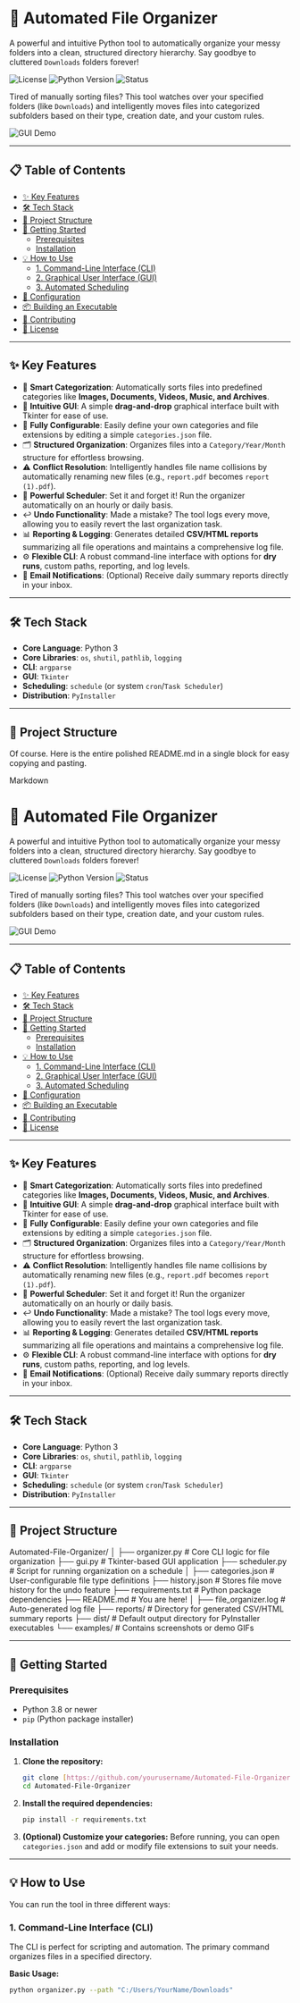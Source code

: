 # 🤖 Automated File Organizer

A powerful and intuitive Python tool to automatically organize your messy folders into a clean, structured directory hierarchy. Say goodbye to cluttered `Downloads` folders forever!

![License](https://img.shields.io/badge/license-MIT-blue.svg)
![Python Version](https://img.shields.io/badge/python-3.8+-green.svg)
![Status](https://img.shields.io/badge/status-active-brightgreen.svg)

Tired of manually sorting files? This tool watches over your specified folders (like `Downloads`) and intelligently moves files into categorized subfolders based on their type, creation date, and your custom rules.

![GUI Demo](examples/gui_demo.gif)

---

## 📋 Table of Contents

- [✨ Key Features](#-key-features)
- [🛠️ Tech Stack](#️-tech-stack)
- [📂 Project Structure](#-project-structure)
- [🚀 Getting Started](#-getting-started)
  - [Prerequisites](#prerequisites)
  - [Installation](#installation)
- [💡 How to Use](#-how-to-use)
  - [1. Command-Line Interface (CLI)](#1-command-line-interface-cli)
  - [2. Graphical User Interface (GUI)](#2-graphical-user-interface-gui)
  - [3. Automated Scheduling](#3-automated-scheduling)
- [🔧 Configuration](#-configuration)
- [📦 Building an Executable](#-building-an-executable)
- [🤝 Contributing](#-contributing)
- [📄 License](#-license)

---

## ✨ Key Features

-   🧠 **Smart Categorization**: Automatically sorts files into predefined categories like **Images, Documents, Videos, Music, and Archives**.
-   🎨 **Intuitive GUI**: A simple **drag-and-drop** graphical interface built with Tkinter for ease of use.
-   🔧 **Fully Configurable**: Easily define your own categories and file extensions by editing a simple `categories.json` file.
-   🗂️ **Structured Organization**: Organizes files into a `Category/Year/Month` structure for effortless browsing.
-   ⚠️ **Conflict Resolution**: Intelligently handles file name collisions by automatically renaming new files (e.g., `report.pdf` becomes `report (1).pdf`).
-   📅 **Powerful Scheduler**: Set it and forget it! Run the organizer automatically on an hourly or daily basis.
-   ↩️ **Undo Functionality**: Made a mistake? The tool logs every move, allowing you to easily revert the last organization task.
-   📊 **Reporting & Logging**: Generates detailed **CSV/HTML reports** summarizing all file operations and maintains a comprehensive log file.
-   ⚙️ **Flexible CLI**: A robust command-line interface with options for **dry runs**, custom paths, reporting, and log levels.
-   📧 **Email Notifications**: (Optional) Receive daily summary reports directly in your inbox.

---

## 🛠️ Tech Stack

-   **Core Language**: Python 3
-   **Core Libraries**: `os`, `shutil`, `pathlib`, `logging`
-   **CLI**: `argparse`
-   **GUI**: `Tkinter`
-   **Scheduling**: `schedule` (or system `cron`/`Task Scheduler`)
-   **Distribution**: `PyInstaller`

---

## 📂 Project Structure

Of course. Here is the entire polished README.md in a single block for easy copying and pasting.

Markdown

# 🤖 Automated File Organizer

A powerful and intuitive Python tool to automatically organize your messy folders into a clean, structured directory hierarchy. Say goodbye to cluttered `Downloads` folders forever!

![License](https://img.shields.io/badge/license-MIT-blue.svg)
![Python Version](https://img.shields.io/badge/python-3.8+-green.svg)
![Status](https://img.shields.io/badge/status-active-brightgreen.svg)

Tired of manually sorting files? This tool watches over your specified folders (like `Downloads`) and intelligently moves files into categorized subfolders based on their type, creation date, and your custom rules.

![GUI Demo](examples/gui_demo.gif)

---

## 📋 Table of Contents

- [✨ Key Features](#-key-features)
- [🛠️ Tech Stack](#️-tech-stack)
- [📂 Project Structure](#-project-structure)
- [🚀 Getting Started](#-getting-started)
  - [Prerequisites](#prerequisites)
  - [Installation](#installation)
- [💡 How to Use](#-how-to-use)
  - [1. Command-Line Interface (CLI)](#1-command-line-interface-cli)
  - [2. Graphical User Interface (GUI)](#2-graphical-user-interface-gui)
  - [3. Automated Scheduling](#3-automated-scheduling)
- [🔧 Configuration](#-configuration)
- [📦 Building an Executable](#-building-an-executable)
- [🤝 Contributing](#-contributing)
- [📄 License](#-license)

---

## ✨ Key Features

-   🧠 **Smart Categorization**: Automatically sorts files into predefined categories like **Images, Documents, Videos, Music, and Archives**.
-   🎨 **Intuitive GUI**: A simple **drag-and-drop** graphical interface built with Tkinter for ease of use.
-   🔧 **Fully Configurable**: Easily define your own categories and file extensions by editing a simple `categories.json` file.
-   🗂️ **Structured Organization**: Organizes files into a `Category/Year/Month` structure for effortless browsing.
-   ⚠️ **Conflict Resolution**: Intelligently handles file name collisions by automatically renaming new files (e.g., `report.pdf` becomes `report (1).pdf`).
-   📅 **Powerful Scheduler**: Set it and forget it! Run the organizer automatically on an hourly or daily basis.
-   ↩️ **Undo Functionality**: Made a mistake? The tool logs every move, allowing you to easily revert the last organization task.
-   📊 **Reporting & Logging**: Generates detailed **CSV/HTML reports** summarizing all file operations and maintains a comprehensive log file.
-   ⚙️ **Flexible CLI**: A robust command-line interface with options for **dry runs**, custom paths, reporting, and log levels.
-   📧 **Email Notifications**: (Optional) Receive daily summary reports directly in your inbox.

---

## 🛠️ Tech Stack

-   **Core Language**: Python 3
-   **Core Libraries**: `os`, `shutil`, `pathlib`, `logging`
-   **CLI**: `argparse`
-   **GUI**: `Tkinter`
-   **Scheduling**: `schedule` (or system `cron`/`Task Scheduler`)
-   **Distribution**: `PyInstaller`

---

## 📂 Project Structure

Automated-File-Organizer/
│
├── organizer.py        # Core CLI logic for file organization
├── gui.py              # Tkinter-based GUI application
├── scheduler.py        # Script for running organization on a schedule
│
├── categories.json     # User-configurable file type definitions
├── history.json        # Stores file move history for the undo feature
├── requirements.txt    # Python package dependencies
├── README.md           # You are here!
│
├── file_organizer.log  # Auto-generated log file
├── reports/            # Directory for generated CSV/HTML summary reports
├── dist/               # Default output directory for PyInstaller executables
└── examples/           # Contains screenshots or demo GIFs

---

## 🚀 Getting Started

### Prerequisites

-   Python 3.8 or newer
-   `pip` (Python package installer)

### Installation

1.  **Clone the repository:**
    ```bash
    git clone [https://github.com/yourusername/Automated-File-Organizer.git](https://github.com/yourusername/Automated-File-Organizer.git)
    cd Automated-File-Organizer
    ```

2.  **Install the required dependencies:**
    ```bash
    pip install -r requirements.txt
    ```

3.  **(Optional) Customize your categories:**
    Before running, you can open `categories.json` and add or modify file extensions to suit your needs.

---

## 💡 How to Use

You can run the tool in three different ways:

### 1. Command-Line Interface (CLI)

The CLI is perfect for scripting and automation. The primary command organizes files in a specified directory.

**Basic Usage:**
```bash
python organizer.py --path "C:/Users/YourName/Downloads"